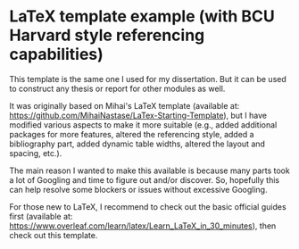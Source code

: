 # LaTeX template example (with BCU Harvard style referencing capabilities)
This template is the same one I used for my dissertation. But it can be used to construct any thesis or report for other modules as well.

It was originally based on Mihai's LaTeX template (available at: https://github.com/MihaiNastase/LaTex-Starting-Template), but I have modified various aspects to make it more suitable (e.g., added additional packages for more features, altered the referencing style, added a bibliography part, added dynamic table widths, altered the layout and spacing, etc.).

The main reason I wanted to make this available is because many parts took a lot of Googling and time to figure out and/or discover. So, hopefully this can help resolve some blockers or issues without excessive Googling.

For those new to LaTeX, I recommend to check out the basic official guides first (available at: https://www.overleaf.com/learn/latex/Learn_LaTeX_in_30_minutes), then check out this template.
